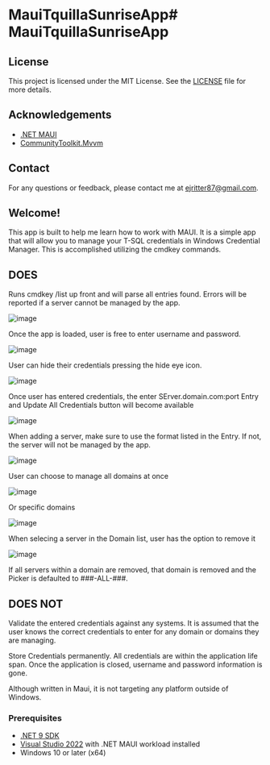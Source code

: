 # MauiTquillaSunriseApp# MauiTquillaSunriseApp

## License

This project is licensed under the MIT License. See the [LICENSE](LICENSE) file for more details.

## Acknowledgements

- [.NET MAUI](https://dotnet.microsoft.com/apps/maui)
- [CommunityToolkit.Mvvm](https://github.com/CommunityToolkit/MVVM)

## Contact
For any questions or feedback, please contact me at ejritter87@gmail.com.

## Welcome!
This app is built to help me learn how to work with MAUI. It is a simple app that will allow you to manage your T-SQL credentials in Windows Credential Manager.
This is accomplished utilizing the cmdkey commands.

## DOES
Runs cmdkey /list up front and will parse all entries found. Errors will be reported if a server cannot be managed by the app.

![image](https://github.com/user-attachments/assets/0f32d60c-5b64-4e2e-a3c7-c8b1d27e8178)



Once the app is loaded, user is free to enter username and password. 

![image](https://github.com/user-attachments/assets/aeeb4160-0834-4bb6-ae2e-092771e92a74)



User can hide their credentials pressing the hide eye icon.

![image](https://github.com/user-attachments/assets/162e9258-7cbf-40ab-acd4-f9063ce98830)



Once user has entered credentials, the enter SErver.domain.com:port Entry and Update All Credentials button will become available

![image](https://github.com/user-attachments/assets/fff47e05-4582-4099-a081-55675261bed9)



When adding a server, make sure to use the format listed in the Entry. If not, the server will not be managed by the app.

![image](https://github.com/user-attachments/assets/3c21e96a-fa11-4195-8a03-9a28589e1bf6)



User can choose to manage all domains at once

![image](https://github.com/user-attachments/assets/d9f6ac24-6fa4-41bb-b9e6-fb014dedd4b4)



Or specific domains

![image](https://github.com/user-attachments/assets/c9460f8b-d7a9-49cd-8c61-26008ed9d506)



When selecing a server in the Domain list, user has the option to remove it

![image](https://github.com/user-attachments/assets/5a95c1f2-0fb5-42a7-9781-5ad8c2152710)



If all servers within a domain are removed, that domain is removed and the Picker is defaulted to ###-ALL-###.
## DOES NOT
Validate the entered credentials against any systems. 
It is assumed that the user knows the correct credentials to enter for any domain or domains they are managing.

Store Credentials permanently. All credentials are within the application life span. Once the application is closed, username and password information is gone.

Although written in Maui, it is not targeting any platform outside of Windows.


### Prerequisites

- [.NET 9 SDK](https://dotnet.microsoft.com/download/dotnet/9.0)
- [Visual Studio 2022](https://visualstudio.microsoft.com/vs/) with .NET MAUI workload installed
- Windows 10 or later (x64)

